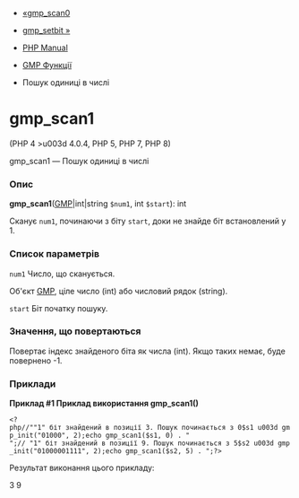 - [«gmp_scan0](function.gmp-scan0.md)
- [gmp_setbit »](function.gmp-setbit.md)

- [PHP Manual](index.md)
- [GMP Функції](ref.gmp.md)
- Пошук одиниці в числі

# gmp_scan1

(PHP 4 \>u003d 4.0.4, PHP 5, PHP 7, PHP 8)

gmp_scan1 — Пошук одиниці в числі

### Опис

**gmp_scan1**([GMP](class.gmp.md)\|int\|string `$num1`, int `$start`):
int

Сканує `num1`, починаючи з біту `start`, доки не знайде біт
встановлений у 1.

### Список параметрів

`num1`
Число, що сканується.

Об'єкт [GMP](class.gmp.md), ціле число (int) або числовий рядок
(string).

`start`
Біт початку пошуку.

### Значення, що повертаються

Повертає індекс знайденого біта як числа (int). Якщо таких немає,
буде повернено -1.

### Приклади

**Приклад #1 Приклад використання **gmp_scan1()****

`<?php//""1" біт знайдений в позиції 3. Пошук починається з 0$s1 u003d gmp_init("01000", 2);echo gmp_scan1($s1, 0) . "
";// "1" біт знайдений в позиції 9. Пошук починається з 5$s2 u003d gmp_init("01000001111", 2);echo gmp_scan1($s2, 5) .
";?> `

Результат виконання цього прикладу:

3
9
